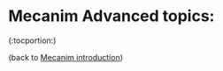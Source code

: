Mecanim Advanced topics:
========================


(:tocportion:)

(back to [Mecanim introduction](MecanimAnimationSystem))
